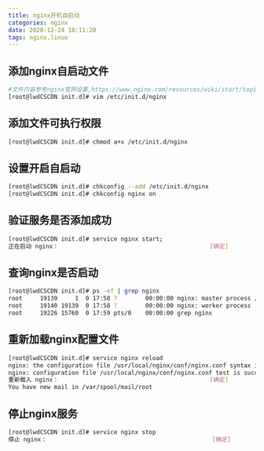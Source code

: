 ```yaml
---
title: nginx开机自启动
categories: nginx
date: 2020-12-24 10:11:20
tags: nginx,linux
---
```

<!-- toc -->

## <span id="inline-blue">添加nginx自启动文件</span>
```bash
#文件内容参考nginx官网设置,https://www.nginx.com/resources/wiki/start/topics/examples/redhatnginxinit/ ,注意修改其中nginx可执行文件路径和指定配置文件路径
[root@lwdCSCDN init.d]# vim /etc/init.d/nginx
```

## <span id="inline-blue">添加文件可执行权限</span>
```bash
[root@lwdCSCDN init.d]# chmod a+x /etc/init.d/nginx
```

## <span id="inline-blue">设置开启自启动</span>
```bash
[root@lwdCSCDN init.d]# chkconfig --add /etc/init.d/nginx
[root@lwdCSCDN init.d]# chkconfig nginx on
```

## <span id="inline-blue">验证服务是否添加成功</span>
```bash
[root@lwdCSCDN init.d]# service nginx start;
正在启动 nginx：                                           [确定]
```

## <span id="inline-blue">查询nginx是否启动</span>
```bash
[root@lwdCSCDN init.d]# ps -ef | grep nginx
root     19139     1  0 17:58 ?        00:00:00 nginx: master process /usr/local/nginx/sbin/nginx -c /usr/local/nginx/conf/nginx.conf
root     19140 19139  0 17:58 ?        00:00:00 nginx: worker process                                          
root     19226 15760  0 17:59 pts/0    00:00:00 grep nginx
```


## <span id="inline-blue">重新加载nginx配置文件</span>
```bash
[root@lwdCSCDN init.d]# service nginx reload
nginx: the configuration file /usr/local/nginx/conf/nginx.conf syntax is ok
nginx: configuration file /usr/local/nginx/conf/nginx.conf test is successful
重新载入 nginx：                                           [确定]
You have new mail in /var/spool/mail/root
```

## <span id="inline-blue">停止nginx服务</span>
```bash
[root@lwdCSCDN init.d]# service nginx stop
停止 nginx：                                               [确定]
```


